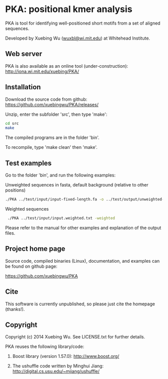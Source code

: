 # PKA: positional kmer analysis

PKA is tool for identifying well-positioned short motifs from a set of aligned sequences.

Developed by Xuebing Wu (wuxbl@wi.mit.edu) at Whitehead Institute.

## Web server

PKA is also available as an online tool (under-construction): http://iona.wi.mit.edu/xuebing/PKA/

## Installation
Download the source code from github: https://github.com/xuebingwu/PKA/releases/

Unzip, enter the subfolder 'src', then type 'make':

```sh
cd src
make
``` 

The compiled programs are in the folder 'bin'.

To recompile, type 'make clean' then 'make'.

## Test examples

Go to the folder 'bin', and run the following examples:

Unweighted sequences in fasta, default background (relative to other positions)

```sh
./PKA ../test/input/input-fixed-length.fa -o ../test/output/unweighted-default
```

Weighted sequences 

```sh
 ./PKA ../test/input/input.weighted.txt -weighted 
```

Please refer to the manual for other examples and explanation of the output files.


## Project home page

Source code, compiled binaries (Linux), documentation, and examples can be found on github page:

https://github.com/xuebingwu/PKA


## Cite

This software is currently unpublished, so please just cite the homepage (thanks!).

## Copyright

Copyright (c) 2014 Xuebing Wu. See LICENSE.txt for further details.

PKA reuses the following library/code: 

1. Boost library (version 1.57.0): http://www.boost.org/  

2. The ushuffle code written by Minghui Jiang: http://digital.cs.usu.edu/~mjiang/ushuffle/


